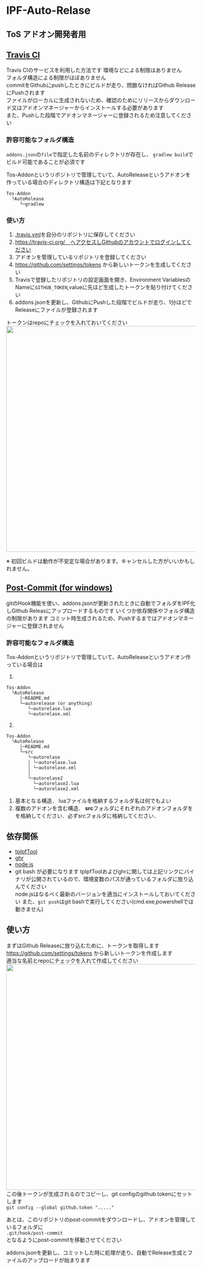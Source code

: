 # IPF-Auto-Relase
## ToS アドオン開発者用  
## [Travis CI](./travis)
Travis CIのサービスを利用した方法です
環境などによる制限はありません  
フォルダ構造による制限がほぼありません  
commitをGithubにpushしたときにビルドが走り、問題なければGithub ReleaseにPushされます  
ファイルがローカルに生成されないため、確認のためにリリースからダウンロード又はアドオンマネージャーからインストールする必要があります  
また、Pushした段階でアドオンマネージャーに登録されるため注意してください  


### 許容可能なフォルダ構造
`addons.json`の`file`で指定した名前のディレクトリが存在し、 `gradlew build`でビルド可能であることが必須です

Tos-Addonというリポジトリで管理していて、AutoReleaseというアドオンを作っている場合のディレクトリ構造は下記となります

```
Tos-Addon
  └AutoRelease
     └─gradlew
```

### 使い方
1. [.travis.yml](travis/.travis.yml)を自分のリポジトリに保存してください
1. https://travis-ci.org/　へアクセスしGithubのアカウントでログインしてください
1. アドオンを管理しているリポジトリを登録してください
1. https://github.com/settings/tokens から新しいトークンを生成してください
1. Travisで登録したリポジトリの設定画面を開き、Environment VariablesのNameに`GITHUB_TOKEN`,valueに先ほど生成したトークンを貼り付けてください
1. addons.jsonを更新し、GithubにPushした段階でビルドが走り、1分ほどでReleaseにファイルが登録されます

トークンはrepoにチェックを入れておいてください
<img src="post-commit/token.png" width="600">

※ 初回ビルドは動作が不安定な場合があります。キャンセルした方がいいかもしれません。


## [Post-Commit \(for windows\)](./post-commit)
gitのHook機能を使い、addons.jsonが更新されたときに自動でフォルダをIPF化しGithub Releasにアップロードするものです
いくつか依存関係やフォルダ構造の制限があります
コミット時生成されるため、Pushするまではアドオンマネージャーに登録されません

### 許容可能なフォルダ構造
Tos-Addonというリポジトリで管理していて、AutoReleaseというアドオン作っている場合は

1. 
```
Tos-Addon
  └AutoRelease
     │─README.md
     └─autorelease (or anything)
        └─autorelase.lua
        └─autorelase.xml
```

2. 
```
Tos-Addon
  └AutoRelease
     │─README.md
     └─src
        └─autorelase
        │ └─autorelase.lua
        │ └─autorelase.xml
        │
        └─autorelase2
          └─autorelase2.lua
          └─autorelase2.xml
```
1. 基本となる構造． luaファイルを格納するフォルダ名は何でもよい
2. 複数のアドオンを含む構造． **src**フォルダにそれぞれのアドオンフォルダをを格納してください．必ずsrcフォルダに格納してください．


## 依存関係
* [tpIpfTool](https://github.com/kuronekotei/IpfTool/releases)
* [ghr](https://github.com/tcnksm/ghr/releases)
* [node.js](https://nodejs.org/ja/)
* git bash
が必要になります
tpIpfToolおよびghrに関しては上記リンクにバイナリが公開されているので、環境変数のパスが通っているフォルダに放り込んでください  
node.jsはなるべく最新のバージョンを適当にインストールしておいてください
また、`git push`はgit bashで実行してください(cmd.exe,powershellでは動きません)

## 使い方
まずはGithub Releaseに放り込むために、トークンを取得します  
https://github.com/settings/tokens から新しいトークンを作成します  
適当な名前とrepoにチェックを入れて作成してください  
<img src="post-commit/token.png" width="600">  
この後トークンが生成されるのでコピーし、git configのgithub.tokenにセットします  
`git config --global github.token "....."`

あとは、このリポジトリのpost-commitをダウンロードし、アドオンを管理しているフォルダに  
`.git/hook/post-commit`  
となるようにpost-commitを移動させてください  

addons.jsonを更新し、コミットした時に処理が走り、自動でRelease生成とファイルのアップロードが始まります  
